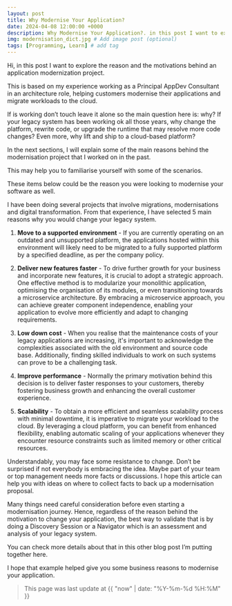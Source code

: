 ```yaml
---
layout: post
title: Why Modernise Your Application?
date: 2024-04-08 12:00:00 +0000
description: Why Modernise Your Application?. in this post I want to explore the reason and the motivations behind an application modernization project. # Add post description (optional)
img: modernisation_dict.jpg # Add image post (optional)
tags: [Programming, Learn] # add tag
---
```

Hi, in this post I want to explore the reason and the motivations behind an application modernization project.

<!--more-->

This is based on my experience working as a Principal AppDev Consultant in an architecture role, helping customers modernise their applications and migrate workloads to the cloud.

If is working don’t touch leave it alone so the main question here is: why? If your legacy system has been working ok all those years, why change the platform, rewrite code, or upgrade the runtime that may resolve more code changes? Even more, why lift and ship to a cloud-based platform?

In the next sections, I will explain some of the main reasons behind the modernisation project that I worked on in the past. 

This may help you to familiarise yourself with some of the scenarios. 

These items below could be the reason you were looking to modernise your software as well.  

I have been doing several projects that involve migrations, modernisations and digital transformation. From that experience, I have selected 5 main reasons why you would change your legacy system.

1. **Move to a supported environment** - If you are currently operating on an outdated and unsupported platform, the applications hosted within this environment will likely need to be migrated to a fully supported platform by a specified deadline, as per the company policy.

2. **Deliver new features faster** - To drive further growth for your business and incorporate new features, it is crucial to adopt a strategic approach. One effective method is to modularize your monolithic application, optimising the organisation of its modules, or even transitioning towards a microservice architecture. By embracing a microservice approach, you can achieve greater component independence, enabling your application to evolve more efficiently and adapt to changing requirements.

3. **Low down cost** - When you realise that the maintenance costs of your legacy applications are increasing, it's important to acknowledge the complexities associated with the old environment and source code base. Additionally, finding skilled individuals to work on such systems can prove to be a challenging task. 

4. **Improve performance** - Normally the primary motivation behind this decision is to deliver faster responses to your customers, thereby fostering business growth and enhancing the overall customer experience.

5. **Scalability** -  To obtain a more efficient and seamless scalability process with minimal downtime, it is imperative to migrate your workload to the cloud. By leveraging a cloud platform, you can benefit from enhanced flexibility, enabling automatic scaling of your applications whenever they encounter resource constraints such as limited memory or other critical resources.



Understandably, you may face some resistance to change. Don’t be surprised if not everybody is embracing the idea. Maybe part of your team or top management needs more facts or discussions. I hope this article can help you with ideas on where to collect facts to back up a modernisation proposal. 

Many things need careful consideration before even starting a modernisation journey. Hence, regardless of the reason behind the motivation to change your application, the best way to validate that is by doing a Discovery Session or a Navigator which is an assessment and analysis of your legacy system. 

You can check more details about that in this other blog post I’m putting together here.


I hope that example helped give you some business reasons to modernise your application.


>This page was last update at {{ "now" | date: "%Y-%m-%d %H:%M" }} 



